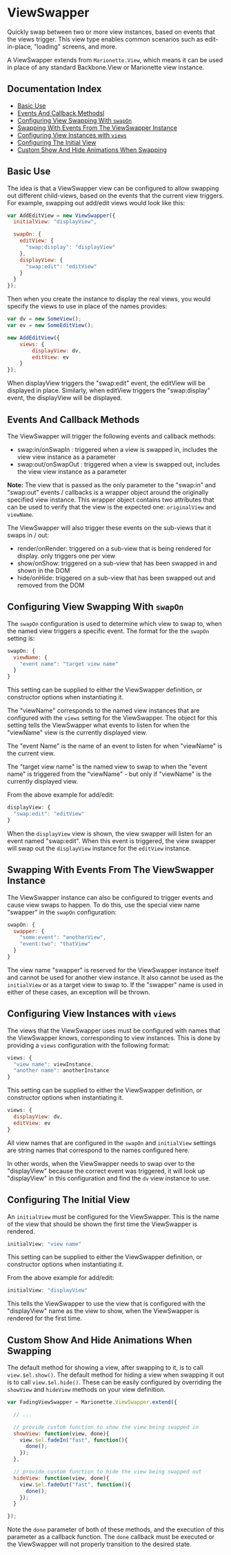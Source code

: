 # ViewSwapper

Quickly swap between two or more view instances, based on events that the
views trigger. This view type enables common scenarios such as edit-in-place, "loading"
screens, and more.

A ViewSwapper extends from `Marionette.View`, which means it can be used 
in place of any standard Backbone.View or Marionette view instance. 

## Documentation Index

* [Basic Use](#basic-use)
* [Events And Callback Methodsl](#events-and-callback-methods)
* [Configuring View Swapping With `swapOn`](#configuring-view-swapping-with-swapon)
* [Swapping With Events From The ViewSwapper Instance](#swapping-with-events-from-the-viewswapper-instance)
* [Configuring View Instances with `views`](#configuring-view-instances-with-views)
* [Configuring The Initial View](#configuring-the-initial-view)
* [Custom Show And Hide Animations When Swapping](#cusom-show-and-hide-animations-when-swapping)

## Basic Use

The idea is that a ViewSwapper view can be configured to allow swapping out 
different child-views, based on the events that the current view triggers. 
For example, swapping out add/edit views would look like this:

```js
var AddEditView = new ViewSwapper({
  initialView: "displayView",

  swapOn: {
    editView: {
      "swap:display": "displayView"
    },
    displayView: {
      "swap:edit": "editView"
    }
  }
});
```

Then when you create the instance to display the real views, you would 
specify the views to use in place of the names provides:

```js
var dv = new SomeView();
var ev = new SomeEditView();

new AddEditView({
    views: {
        displayView: dv,
        editView: ev
    }
});
```

When displayView triggers the "swap:edit" event, the editView will be 
displayed in place. Similarly, when editView triggers the "swap:display" 
event, the displayView will be displayed.

## Events And Callback Methods

The ViewSwapper will trigger the following events and callback methods:

* swap:in/onSwapIn : triggered when a view is swapped in, includes the view view instance as a parameter
* swap:out/onSwapOut : triggered when a view is swapped out, includes the view view instance as a parameter

**Note:** The view that is passed as the only parameter to the "swap:in"
and "swap:out" events / callbacks is a wrapper object around the originally
specified view instance. This wrapper object contains two attributes that
can be used to verify that the view is the expected one: `originalView` and
`viewName`. 

The ViewSwapper will also trigger these events on the sub-views that it swaps in / out:

* render/onRender: triggered on a sub-view that is being rendered for display. only triggers one per view
* show/onShow: triggered on a sub-view that has been swapped in and shown in the DOM
* hide/onHide: triggered on a sub-view that has been swapped out and removed from the DOM


## Configuring View Swapping With `swapOn`

The `swapOn` configuration is used to determine which view to swap to,
when the named view triggers a specific event. The format for the the
`swapOn` setting is:

```js
swapOn: {
  viewName: {
    "event name": "target view name"
  }
}
```

This setting can be supplied to either the ViewSwapper definition, or
constructor options when instantiating it.

The "viewName" corresponds to the named view instances that are configured
with the `views` setting for the ViewSwapper. The object for this setting
tells the ViewSwapper what events to listen for when the "viewName" view
is the currently displayed view.

The "event Name" is the name of an event to listen for when "viewName" is
the current view. 

The "target view name" is the named view to swap to when the "event name"
is triggered from the "viewName" - but only if "viewName" is the currently
displayed view.

From the above example for add/edit:

```js
displayView: {
  "swap:edit": "editView"
}
```

When the `displayView` view is shown, the view swapper will listen for an
event named "swap:edit". When this event is triggered, the view swapper
will swap out the `displayView` instance for the `editView` instance.

## Swapping With Events From The ViewSwapper Instance

The ViewSwapper instance can also be configured to trigger events and
cause view swaps to happen. To do this, use the special view name "swapper"
in the `swapOn` configuration:

```js
swapOn: {
  swapper: {
    "some:event": "anotherView",
    "event:two": "thatView"
  }
}
```

The view name "swapper" is reserved for the ViewSwapper instance itself
and cannot be used for another view instance. It also cannot be used as
the `initialView` or as a target view to swap to. If the "swapper" name
is used in either of these cases, an exception will be thrown.

## Configuring View Instances with `views`

The views that the ViewSwapper uses must be configured with names that
the ViewSwapper knows, corresponding to view instances. This is done
by providing a `views` configuration with the following format:

```js
views: {
  "view name": viewInstance,
  "another name": anotherInstance
}
```

This setting can be supplied to either the ViewSwapper definition, or
constructor options when instantiating it.

```js
views: {
  displayView: dv,
  editView: ev
}
```

All view names that are configured in the `swapOn` and `initialView`
settings are string names that correspond to the names configured here.

In other words, when the ViewSwapper needs to swap over to the 
"displayView" because the correct event was triggered, it will look up 
"displayView" in this configuration and find the `dv` view instance to use.

## Configuring The Initial View

An `initialView` must be configured for the ViewSwapper. This is the name
of the view that should be shown the first time the ViewSwapper is
rendered.

```js
initialView: "view name"
```

This setting can be supplied to either the ViewSwapper definition, or
constructor options when instantiating it.

From the above example for add/edit:

```js
initialView: "displayView"
```

This tells the ViewSwapper to use the view that is configured with the
"displayView" name as the view to show, when the ViewSwapper is
rendered for the first time.

## Custom Show And Hide Animations When Swapping

The default method for showing a view, after swapping to it, is to call
`view.$el.show()`. The default method for hiding a view when swapping it
out is to call `view.$el.hide()`. These can be easily configured by
overriding the `showView` and `hideView` methods on your view definition.

```js
var FadingViewSwapper = Marionette.ViewSwapper.extend({

  // ...

  // provide custom function to show the view being swapped in
  showView: function(view, done){
    view.$el.fadeIn("fast", function(){
      done();
    });
  },

  // provide custom function to hide the view being swapped out
  hideView: function(view, done){
    view.$el.fadeOut("fast", function(){
      done();
    });
  }

});
```

Note the `done` parameter of both of these methods, and the execution of
this parameter as a callback function. The `done` callback must be executed
or the ViewSwapper will not properly transition to the desired state.
